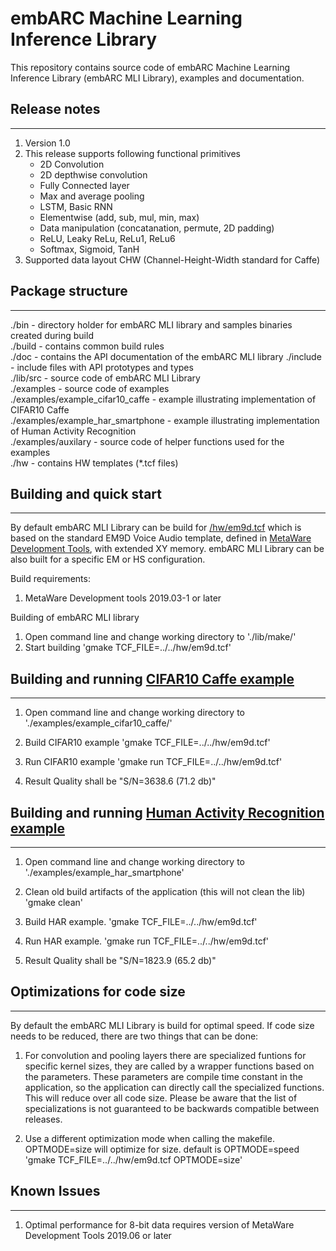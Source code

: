 embARC Machine Learning Inference Library
==================================================

This repository contains source code of embARC Machine Learning Inference Library (embARC MLI Library),
examples and documentation.

## Release notes
----------------
1. Version 1.0
2. This release supports following functional primitives
	* 2D Convolution
	* 2D depthwise convolution
	* Fully Connected layer
	* Max and average pooling
	* LSTM, Basic RNN
	* Elementwise (add, sub, mul, min, max)
	* Data manipulation (concatanation, permute, 2D padding)
	* ReLU, Leaky ReLu, ReLu1, ReLu6
	* Softmax, Sigmoid, TanH
3. Supported data layout CHW (Channel-Height-Width standard for Caffe)

## Package structure
--------------------
./bin                             - directory holder for embARC MLI library and samples binaries created during build  
./build                           - contains common build rules  
./doc                             - contains the API documentation of the embARC MLI library
./include                         - include files with API prototypes and types  
./lib/src                         - source code of embARC MLI Library  
./examples                        - source code of examples  
./examples/example_cifar10_caffe  - example illustrating implementation of CIFAR10 Caffe  
./examples/example_har_smartphone - example illustrating implementation of Human Activity Recognition  
./examples/auxilary               - source code of helper functions used for the examples  
./hw                              - contains HW templates (*.tcf files)   

## Building and quick start
---------------------------
By default embARC MLI Library can be build for [/hw/em9d.tcf](/hw/em9d.tcf) which is based on the standard EM9D Voice Audio template, 
defined in [MetaWare Development Tools](https://www.synopsys.com/dw/ipdir.php?ds=sw_metaware), with extended XY memory. embARC MLI Library can be also built for a specific 
EM or HS configuration.

Build requirements:
1. MetaWare Development tools 2019.03-1 or later

Building of embARC MLI library	
1. Open command line and change working directory to './lib/make/'      
2. Start building
	'gmake TCF_FILE=../../hw/em9d.tcf'

## Building and running [CIFAR10 Caffe example](examples/example_cifar10_caffe/README.md)
---------------------------------------------
1. Open command line and change working directory to './examples/example_cifar10_caffe/'

2. Build CIFAR10 example
	'gmake TCF_FILE=../../hw/em9d.tcf'

3. Run CIFAR10 example
	'gmake run TCF_FILE=../../hw/em9d.tcf'

4. Result Quality shall be "S/N=3638.6     (71.2 db)"

## Building and running [Human Activity Recognition example](examples/example_har_smartphone/README.md)
----------------------------------------------------------
1. Open command line and change working directory to './examples/example_har_smartphone'

2. Clean old build artifacts of the application (this will not clean the lib)
	'gmake clean'

3. Build HAR example.
	'gmake TCF_FILE=../../hw/em9d.tcf'

4. Run HAR example.
    'gmake run TCF_FILE=../../hw/em9d.tcf'

5. Result Quality shall be "S/N=1823.9     (65.2 db)"
		
## Optimizations for code size
------------------------------
By default the embARC MLI Library is build for optimal speed. If code size needs to be reduced, there are two things that can be done:
1. For convolution and pooling layers there are specialized funtions for specific kernel sizes, they are called by a wrapper functions based on the parameters.
These parameters are compile time constant in the application, so the application can directly call the specialized functions. This will reduce over all code size.
Please be aware that the list of specializations is not guaranteed to be backwards compatible between releases.

2. Use a different optimization mode when calling the makefile. OPTMODE=size will optimize for size. default is OPTMODE=speed
	'gmake TCF_FILE=../../hw/em9d.tcf OPTMODE=size'

## Known Issues
---------------
1. Optimal performance for 8-bit data requires version of MetaWare Development Tools 2019.06 or later

